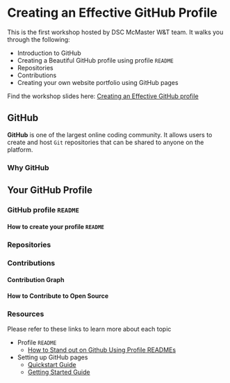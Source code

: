 # Creating an Effective GitHub Profile
This is the first workshop hosted by DSC McMaster W&T team. It walks you through the following:

- Introduction to GitHub
- Creating a Beautiful GitHub profile using profile `README`
- Repositories
- Contributions
- Creating your own website portfolio using GitHub pages

Find the workshop slides here: [Creating an Effective GitHub profile](https://docs.google.com/presentation/d/18xoaqmohPGVYFjWGM3sce7bpJD74c2G0wzt7yB4RaCE/edit?usp=sharing)
   
## GitHub
**GitHub** is one of the largest online coding community. It allows users to create and host `Git` repositories that can be shared to anyone on the platform.

### Why GitHub
<!-- Todo -->

## Your GitHub Profile
<!-- Todo -->

### GitHub profile `README` 
<!-- Todo -->

#### How to create your profile `README`
<!-- Todo -->

### Repositories
<!-- Todo -->

### Contributions
<!-- Todo -->

#### Contribution Graph
<!-- Todo -->

#### How to Contribute to Open Source
<!-- Todo -->



### Resources
Please refer to these links to learn more about each topic

- Profile `README`
  - [How to Stand out on Github Using Profile READMEs](https://medium.com/better-programming/how-to-stand-out-on-github-with-profile-readmes-dfd2102a3490?source=friends_link&sk=61df9c4b63b329ad95528b8d7c00061f)
- Setting up GitHub pages
  - [Quickstart Guide](https://docs.github.com/en/free-pro-team@latest/github/working-with-github-pages/creating-a-github-pages-site#creating-a-repository-for-your-site)
  - [Getting Started Guide](https://docs.github.com/en/free-pro-team@latest/github/working-with-github-pages/creating-a-github-pages-site#creating-a-repository-for-your-site)
